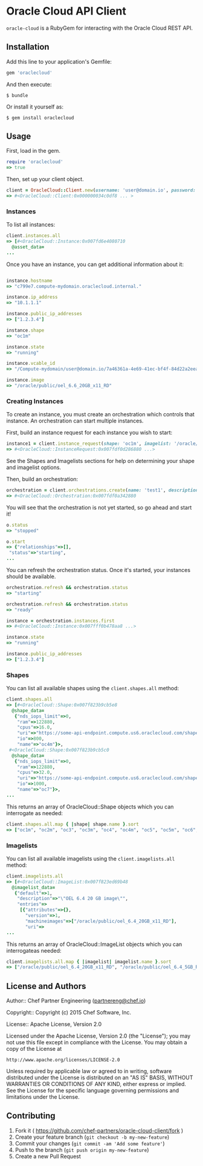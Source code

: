 # Oracle Cloud API Client

`oracle-cloud` is a RubyGem for interacting with the Oracle Cloud REST API.

## Installation

Add this line to your application's Gemfile:

```ruby
gem 'oraclecloud'
```

And then execute:

    $ bundle

Or install it yourself as:

    $ gem install oraclecloud

## Usage

First, load in the gem.

```ruby
require 'oraclecloud'
=> true
```

Then, set up your client object.

```ruby
client = OracleCloud::Client.new(username: 'user@domain.io', password: 'supersecret', identity_domain: 'mydomain', api_url: 'https://some-api-endpoint.compute.us6.oraclecloud.com')
=> #<OracleCloud::Client:0x000000034c0df8 ... >
```

### Instances

To list all instances:

```ruby
client.instances.all
=> [#<OracleCloud::Instance:0x007fd6e4080710
  @asset_data=
...
```

Once you have an instance, you can get additional information about it:

```ruby

instance.hostname
=> "c799e7.compute-mydomain.oraclecloud.internal."

instance.ip_address
=> "10.1.1.1"

instance.public_ip_addresses
=> ["1.2.3.4"]

instance.shape
=> "oc1m"

instance.state
=> "running"

instance.vcable_id
=> "/Compute-mydomain/user@domain.io/7a46361a-4e69-41ec-bf4f-84d22a2eeab0"

instance.image
=> "/oracle/public/oel_6.6_20GB_x11_RD"
```

### Creating Instances

To create an instance, you must create an orchestration which controls that instance.  An orchestration can start multiple instances.

First, build an instance request for each instance you wish to start:

```ruby
instance1 = client.instance_request(shape: 'oc1m', imagelist: '/oracle/public/oel_6.6_20GB_x11_RD', name: 'test1', sshkeys: ["/path/to/sshkey"], public_ip: :pool)
=> #<OracleCloud::InstanceRequest:0x007fdf0d286880 ...>
```

See the Shapes and Imagelists sections for help on determining your shape and imagelist options.

Then, build an orchestration:

```ruby
orchestration = client.orchestrations.create(name: 'test1', description: 'my first orchestration', instances: [ instance1 ])
=> #<OracleCloud::Orchestration:0x007fdf0a342880
```

You will see that the orchestration is not yet started, so go ahead and start it!

```ruby
o.status
=> "stopped"

o.start
=> {"relationships"=>[],
 "status"=>"starting",
...
```

You can refresh the orchestration status.  Once it's started, your instances should be available.

```ruby
orchestration.refresh && orchestration.status
=> "starting"

orchestration.refresh && orchestration.status
=> "ready"

instance = orchestration.instances.first
=> #<OracleCloud::Instance:0x007fff0b478aa8 ...>

instance.state
=> "running"

instance.public_ip_addresses
=> ["1.2.3.4"]
```

### Shapes

You can list all available shapes using the `client.shapes.all` method:

```ruby
client.shapes.all
=> [#<OracleCloud::Shape:0x007f823b9cb5e8
  @shape_data=
   {"nds_iops_limit"=>0,
    "ram"=>122880,
    "cpus"=>16.0,
    "uri"=>"https://some-api-endpoint.compute.us6.oraclecloud.com/shape/oc4m",
    "io"=>800,
    "name"=>"oc4m"}>,
 #<OracleCloud::Shape:0x007f823b9cb5c0
  @shape_data=
   {"nds_iops_limit"=>0,
    "ram"=>122880,
    "cpus"=>32.0,
    "uri"=>"https://some-api-endpoint.compute.us6.oraclecloud.com/shape/oc7",
    "io"=>1000,
    "name"=>"oc7"}>,
...
```

This returns an array of OracleCloud::Shape objects which you can interrogate as needed:

```ruby
client.shapes.all.map { |shape| shape.name }.sort
=> ["oc1m", "oc2m", "oc3", "oc3m", "oc4", "oc4m", "oc5", "oc5m", "oc6", "oc7"]
```

### Imagelists

You can list all available imagelists using the `client.imagelists.all` method:

```ruby
client.imagelists.all
=> [#<OracleCloud::ImageList:0x007f823ed69b48
  @imagelist_data=
   {"default"=>1,
    "description"=>"\"OEL 6.4 20 GB image\"",
    "entries"=>
     [{"attributes"=>{},
       "version"=>1,
       "machineimages"=>["/oracle/public/oel_6.4_20GB_x11_RD"],
       "uri"=>
...
```

This returns an array of OracleCloud::ImageList objects which you can interrogateas needed:

```ruby
client.imagelists.all.map { |imagelist| imagelist.name }.sort
=> ["/oracle/public/oel_6.4_20GB_x11_RD", "/oracle/public/oel_6.4_5GB_RD", "/oracle/public/oel_6.6_20GB_x11_RD"]
```

## License and Authors

Author:: Chef Partner Engineering (<partnereng@chef.io>)

Copyright:: Copyright (c) 2015 Chef Software, Inc.

License:: Apache License, Version 2.0

Licensed under the Apache License, Version 2.0 (the "License"); you may not use
this file except in compliance with the License. You may obtain a copy of the License at

```
http://www.apache.org/licenses/LICENSE-2.0
```

Unless required by applicable law or agreed to in writing, software distributed under the
License is distributed on an "AS IS" BASIS, WITHOUT WARRANTIES OR CONDITIONS OF ANY KIND,
either express or implied. See the License for the specific language governing permissions
and limitations under the License.

## Contributing

1. Fork it ( https://github.com/chef-partners/oracle-cloud-client/fork )
2. Create your feature branch (`git checkout -b my-new-feature`)
3. Commit your changes (`git commit -am 'Add some feature'`)
4. Push to the branch (`git push origin my-new-feature`)
5. Create a new Pull Request
